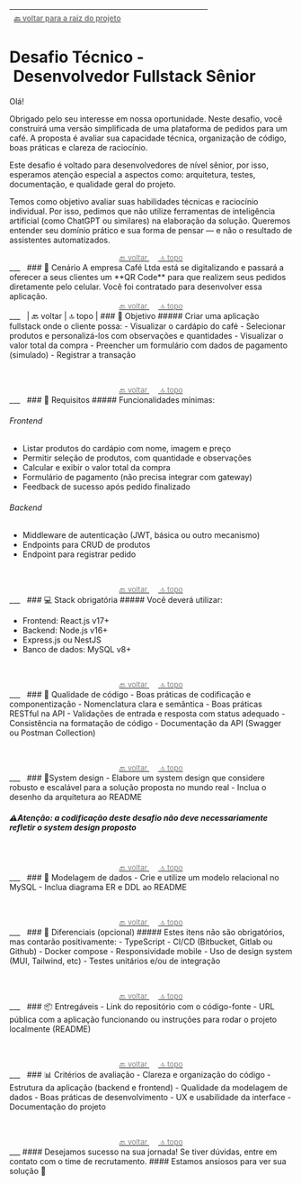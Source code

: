 | <a href="https://github.com/Marcelo-Maekawa-Desafio-Eye/CAFE-00_intro" target="_self"><font color="grey" size="2px">🔙 voltar para a raiz do projeto</font></a>&nbsp;&nbsp;&nbsp;&nbsp;&nbsp;&nbsp;&nbsp;&nbsp;&nbsp;&nbsp;&nbsp;&nbsp;&nbsp;&nbsp;&nbsp;&nbsp;&nbsp;&nbsp;&nbsp;&nbsp;&nbsp;&nbsp;&nbsp;&nbsp;&nbsp;&nbsp;&nbsp;&nbsp;&nbsp;&nbsp;&nbsp;&nbsp;&nbsp;&nbsp;  |
| :- |
# Desafio&nbsp;Técnico&nbsp;-&nbsp;Desenvolvedor&nbsp;Fullstack&nbsp;Sênior

Olá!

Obrigado pelo seu interesse em nossa oportunidade. Neste desafio, você construirá uma versão simplificada de uma plataforma de pedidos para um café. A proposta é avaliar sua capacidade técnica, organização de código, boas práticas e clareza de raciocínio.

Este desafio é voltado para desenvolvedores de nível sênior, por isso, esperamos atenção especial a aspectos como: arquitetura, testes, documentação, e qualidade geral do projeto.

Temos como objetivo avaliar suas habilidades técnicas e raciocínio individual. Por isso, pedimos que não utilize ferramentas de inteligência artificial (como ChatGPT ou similares) na elaboração da solução.
Queremos entender seu domínio prático e sua forma de pensar — e não o resultado de assistentes automatizados. 
&nbsp;  
 <center><a href="https://github.com/Marcelo-Maekawa-Desafio-Eye/CAFE-00_intro" target="_self"><font color="grey" size="2px">🔙 voltar </font></a>&nbsp;&nbsp;&nbsp;&nbsp;<a href="#Desafio&nbsp;Técnico&nbsp;-&nbsp;Desenvolvedor&nbsp;Fullstack&nbsp;Sênior" target="_self"><font color="grey" size="2px"> 🔝 topo </font></a></center>
___
&nbsp;  
### 🧾 Cenário
A empresa Café Ltda está se digitalizando e passará a oferecer a seus clientes um **QR Code** para que realizem seus pedidos diretamente pelo celular. Você foi contratado para desenvolver essa aplicação.
&nbsp;  
 <center><a href="https://github.com/Marcelo-Maekawa-Desafio-Eye/CAFE-00_intro" target="_self"><font color="grey" size="2px">🔙 voltar </font></a>&nbsp;&nbsp;&nbsp;&nbsp;<a href="#Desafio&nbsp;Técnico&nbsp;-&nbsp;Desenvolvedor&nbsp;Fullstack&nbsp;Sênior" target="_self"><font color="grey" size="2px"> 🔝 topo </font></a></center>
___
&nbsp;  
| 🔙 voltar | 🔝 topo |  
### 🎯 Objetivo
##### Criar uma aplicação fullstack onde o cliente possa:
- Visualizar o cardápio do café
- Selecionar produtos e personalizá-los com observações e quantidades
- Visualizar o valor total da compra
- Preencher um formulário com dados de pagamento (simulado)
- Registrar a transação

&nbsp;  
 <center><a href="https://github.com/Marcelo-Maekawa-Desafio-Eye/CAFE-00_intro" target="_self"><font color="grey" size="2px">🔙 voltar </font></a>&nbsp;&nbsp;&nbsp;&nbsp;<a href="#Desafio&nbsp;Técnico&nbsp;-&nbsp;Desenvolvedor&nbsp;Fullstack&nbsp;Sênior" target="_self"><font color="grey" size="2px"> 🔝 topo </font></a></center>
___
&nbsp;  
### 🧩 Requisitos
##### Funcionalidades mínimas:

###### Frontend
- Listar produtos do cardápio com nome, imagem e preço
- Permitir seleção de produtos, com quantidade e observações
- Calcular e exibir o valor total da compra
- Formulário de pagamento (não precisa integrar com gateway)
- Feedback de sucesso após pedido finalizado

###### Backend
- Middleware de autenticação (JWT, básica ou outro mecanismo)
- Endpoints para CRUD de produtos
- Endpoint para registrar pedido

&nbsp;  
 <center><a href="https://github.com/Marcelo-Maekawa-Desafio-Eye/CAFE-00_intro" target="_self"><font color="grey" size="2px">🔙 voltar </font></a>&nbsp;&nbsp;&nbsp;&nbsp;<a href="#Desafio&nbsp;Técnico&nbsp;-&nbsp;Desenvolvedor&nbsp;Fullstack&nbsp;Sênior" target="_self"><font color="grey" size="2px"> 🔝 topo </font></a></center>
___
&nbsp;  
### 💻 Stack obrigatória
##### Você deverá utilizar:

- Frontend: React.js v17+
- Backend: Node.js v16+
- Express.js ou NestJS
- Banco de dados: MySQL v8+

&nbsp;  
 <center><a href="https://github.com/Marcelo-Maekawa-Desafio-Eye/CAFE-00_intro" target="_self"><font color="grey" size="2px">🔙 voltar </font></a>&nbsp;&nbsp;&nbsp;&nbsp;<a href="#Desafio&nbsp;Técnico&nbsp;-&nbsp;Desenvolvedor&nbsp;Fullstack&nbsp;Sênior" target="_self"><font color="grey" size="2px"> 🔝 topo </font></a></center>
___
&nbsp;  
### 🧪 Qualidade de código
- Boas práticas de codificação e componentização
- Nomenclatura clara e semântica
- Boas práticas RESTful na API
- Validações de entrada e resposta com status adequado
- Consistência na formatação de código
- Documentação da API (Swagger ou Postman Collection)

&nbsp;  
 <center><a href="https://github.com/Marcelo-Maekawa-Desafio-Eye/CAFE-00_intro" target="_self"><font color="grey" size="2px">🔙 voltar </font></a>&nbsp;&nbsp;&nbsp;&nbsp;<a href="#Desafio&nbsp;Técnico&nbsp;-&nbsp;Desenvolvedor&nbsp;Fullstack&nbsp;Sênior" target="_self"><font color="grey" size="2px"> 🔝 topo </font></a></center>
___
&nbsp;  
### 📐System design
- Elabore um system design que considere robusto e escalável para a solução proposta no mundo real
- Inclua o desenho da arquitetura ao README 

##### ⚠️Atenção: a codificação deste desafio não deve necessariamente refletir o system design proposto

&nbsp;  
 <center><a href="https://github.com/Marcelo-Maekawa-Desafio-Eye/CAFE-00_intro" target="_self"><font color="grey" size="2px">🔙 voltar </font></a>&nbsp;&nbsp;&nbsp;&nbsp;<a href="#Desafio&nbsp;Técnico&nbsp;-&nbsp;Desenvolvedor&nbsp;Fullstack&nbsp;Sênior" target="_self"><font color="grey" size="2px"> 🔝 topo </font></a></center>
___
&nbsp;  
### 🧠 Modelagem de dados
- Crie e utilize um modelo relacional no MySQL
- Inclua diagrama ER e DDL ao README

&nbsp;  
 <center><a href="https://github.com/Marcelo-Maekawa-Desafio-Eye/CAFE-00_intro" target="_self"><font color="grey" size="2px">🔙 voltar </font></a>&nbsp;&nbsp;&nbsp;&nbsp;<a href="#Desafio&nbsp;Técnico&nbsp;-&nbsp;Desenvolvedor&nbsp;Fullstack&nbsp;Sênior" target="_self"><font color="grey" size="2px"> 🔝 topo </font></a></center>
___
&nbsp;  
### 🧰 Diferenciais (opcional)
##### Estes itens não são obrigatórios, mas contarão positivamente:
- TypeScript
- CI/CD (Bitbucket, Gitlab ou Github)
- Docker compose
- Responsividade mobile
- Uso de design system (MUI, Tailwind, etc)
- Testes unitários e/ou de integração

&nbsp;  
 <center><a href="https://github.com/Marcelo-Maekawa-Desafio-Eye/CAFE-00_intro" target="_self"><font color="grey" size="2px">🔙 voltar </font></a>&nbsp;&nbsp;&nbsp;&nbsp;<a href="#Desafio&nbsp;Técnico&nbsp;-&nbsp;Desenvolvedor&nbsp;Fullstack&nbsp;Sênior" target="_self"><font color="grey" size="2px"> 🔝 topo </font></a></center>
___
&nbsp;  
### 📦 Entregáveis
- Link do repositório com o código-fonte
- URL pública com a aplicação funcionando ou instruções para rodar o projeto localmente (README)

&nbsp;  
 <center><a href="https://github.com/Marcelo-Maekawa-Desafio-Eye/CAFE-00_intro" target="_self"><font color="grey" size="2px">🔙 voltar </font></a>&nbsp;&nbsp;&nbsp;&nbsp;<a href="#Desafio&nbsp;Técnico&nbsp;-&nbsp;Desenvolvedor&nbsp;Fullstack&nbsp;Sênior" target="_self"><font color="grey" size="2px"> 🔝 topo </font></a></center>
___
&nbsp;  
### 📊 Critérios de avaliação
- Clareza e organização do código
- Estrutura da aplicação (backend e frontend)
- Qualidade da modelagem de dados
- Boas práticas de desenvolvimento
- UX e usabilidade da interface
- Documentação do projeto

&nbsp;  
 <center><a href="https://github.com/Marcelo-Maekawa-Desafio-Eye/CAFE-00_intro" target="_self"><font color="grey" size="2px">🔙 voltar </font></a>&nbsp;&nbsp;&nbsp;&nbsp;<a href="#Desafio&nbsp;Técnico&nbsp;-&nbsp;Desenvolvedor&nbsp;Fullstack&nbsp;Sênior" target="_self"><font color="grey" size="2px"> 🔝 topo </font></a></center>
___
#### Desejamos sucesso na sua jornada! Se tiver dúvidas, entre em contato com o time de recrutamento.
#### Estamos ansiosos para ver sua solução 🚀
&nbsp;   
&nbsp; 
&nbsp; 
&nbsp; 
&nbsp; 
&nbsp; 